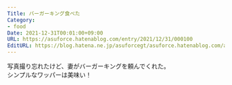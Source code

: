 ```yaml
---
Title: バーガーキング食べた
Category:
- food
Date: 2021-12-31T00:01:00+09:00
URL: https://asuforce.hatenablog.com/entry/2021/12/31/000100
EditURL: https://blog.hatena.ne.jp/asuforcegt/asuforce.hatenablog.com/atom/entry/13574176438048017170
---
```


写真撮り忘れたけど、妻がバーガーキングを頼んでくれた。  
シンプルなワッパーは美味い！
